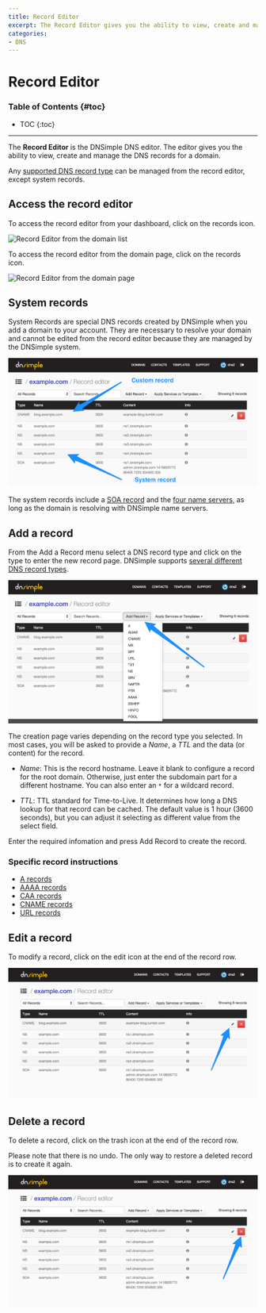 ```yaml
---
title: Record Editor
excerpt: The Record Editor gives you the ability to view, create and manage the DNS records for a domain. Hosted DNS has never been this easy.
categories:
- DNS
---
```


# Record Editor

### Table of Contents {#toc}

* TOC
{:toc}

---

The **Record Editor** is the DNSimple DNS editor. The editor gives you the ability to view, create and manage the DNS records for a domain.

Any [supported DNS record type](/articles/supported-dns-records) can be managed from the record editor, except system records.


## Access the record editor

To access the record editor from your dashboard, click on the records icon.

![Record Editor from the domain list](/files/rec-editor-access.png)

To access the record editor from the domain page, click on the records icon.

![Record Editor from the domain page](/files/rec-editor-domain-page.png)


## System records

System Records are special DNS records created by DNSimple when you add a domain to your account. They are necessary to resolve your domain and cannot be edited from the record editor because they are managed by the DNSimple system.

![System Records](/files/rec-editor-page.png)

The system records include a [SOA record](/articles/soa-record) and the [four name servers](/articles/ns-record), as long as the domain is resolving with DNSimple name servers.

## Add a record

From the <label>Add a Record</label> menu select a DNS record type and click on the type to enter the new record page. DNSimple supports [several different DNS record types](/articles/supported-dns-records).

![Select Record Type](/files/rec-editor-new-record.png)

The creation page varies depending on the record type you selected. In most cases, you will be asked to provide a _Name_, a _TTL_ and the data (or content) for the record.

- _Name_: This is the record hostname. Leave it blank to configure a record for the root domain. Otherwise, just enter the subdomain part for a different hostname. You can also enter an `*` for a wildcard record.

- _TTL_: TTL standard for Time-to-Live. It determines how long a DNS lookup for that record can be cached. The default value is 1 hour (3600 seconds), but you can adjust it selecting as different value from the select field.

Enter the required infomation and press <label>Add Record</label> to create the record.

### Specific record instructions

- [A records](/articles/manage-a-record)
- [AAAA records](/articles/manage-aaaa-record)
- [CAA records](/articles/manage-caa-record)
- [CNAME records](/articles/manage-cname-record)
- [URL records](/articles/manage-url-record)


## Edit a record

To modify a record, click on the edit icon at the end of the record row.

![Update Record](/files/rec-editor-edit.png)


## Delete a record

To delete a record, click on the trash icon at the end of the record row.

<warning>
Please note that there is no undo. The only way to restore a deleted record is to create it again.
</warning>

![Delete Record](/files/rec-editor-delete.png)
